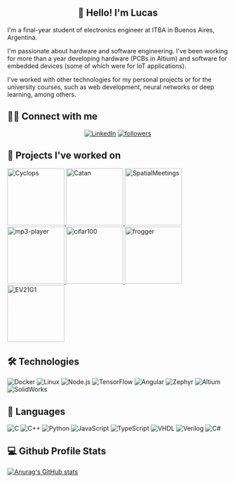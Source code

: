 <h2 align="center">👋 Hello! I'm Lucas</h2>

I'm a final-year student of electronics engineer at ITBA in Buenos Aires, Argentina. 

I'm passionate about hardware and software engineering. I've been working for more than a year developing hardware (PCBs in Altium) and software for embedded devices (some of which were for IoT applications). 

I've worked with other technologies for my personal projects or for the university courses, such as web development, neural networks or deep learning, among others.

<!-- Badges with custom icons - https://github.com/DenverCoder1/custom-icon-badges -->
## 🙋‍♂️ Connect with me 
<p align="center">
    <a href="https://www.linkedin.com/in/lucas-agust%C3%ADn-kammann-90010b157/"><img alt="LinkedIn" title="Connect on LinkedIn" src="https://img.shields.io/badge/-LinkedIn-blue?style=for-the-badge&logo=Linkedin&logoColor=white"/></a>
    <a href="https://github.com/DenverCoder1?tab=followers">
    <img alt="followers" title="Follow me on Github" src="https://custom-icon-badges.herokuapp.com/github/followers/Kammann123?color=236ad3&labelColor=1155ba&style=for-the-badge&logo=person-add&label=Follow&logoColor=white"/></a>
</p>

<!-- Using repository cards from https://github.com/anuraghazra/github-readme-stats -->
## 📕 Projects I've worked on
<p align="left">
    <a href="https://github.com/DenverCoder1/github-readme-streak-stats">
        <img height="130" src="https://github-readme-stats.vercel.app/api/pin/?username=asp-image-dsp&repo=cyclops&theme=tokyonight&hide_border=true" alt="Cyclops">
    </a>
    <a href="https://github.com/DenverCoder1/github-readme-streak-stats">
        <img height="130" src="https://github-readme-stats.vercel.app/api/pin/?username=Kammann123&repo=Catan&theme=tokyonight&hide_border=true" alt="Catan">
    </a>
    <a href="https://github.com/DenverCoder1/github-readme-streak-stats">
        <img height="130" src="https://github-readme-stats.vercel.app/api/pin/?username=Shawarma-ASSD&repo=spatialmeetings&theme=tokyonight&hide_border=true" alt="SpatialMeetings">
    </a>
    <a href="https://github.com/DenverCoder1/github-readme-streak-stats">
        <img height="130" src="https://github-readme-stats.vercel.app/api/pin/?username=Lab-de-microprocesadores-G1&repo=mp3-player&theme=tokyonight&hide_border=true" alt="mp3-player">
    </a>
    <a href="https://github.com/DenverCoder1/github-readme-streak-stats">
        <img height="130" src="https://github-readme-stats.vercel.app/api/pin/?username=Kammann123&repo=cifar100&theme=tokyonight&hide_border=true" alt="cifar100">
    </a>
    <a href="https://github.com/DenverCoder1/github-readme-streak-stats">
        <img height="130" src="https://github-readme-stats.vercel.app/api/pin/?username=Kammann123&repo=frogger&theme=tokyonight&hide_border=true" alt="frogger">
    </a>
    <a href="https://github.com/DenverCoder1/github-readme-streak-stats">
        <img height="130" src="https://github-readme-stats.vercel.app/api/pin/?username=Kammann123&repo=ev21g1&theme=tokyonight&hide_border=true" alt="EV21G1">
    </a>
</p>

## 🛠  Technologies
![Docker](https://img.shields.io/badge/-Docker-000?&logo=Docker)
![Linux](https://img.shields.io/badge/-Linux-000?&logo=Linux)
![Node.js](https://img.shields.io/badge/-Node.js-000?&logo=node.js)
![TensorFlow](https://img.shields.io/badge/-TensorFlow-000?&logo=TensorFlow)
![Angular](https://img.shields.io/badge/-Angular-000?&logo=Angular)
![Zephyr](https://img.shields.io/badge/-ZephyrRTOS-000)
![Altium](https://img.shields.io/badge/-Altium-000)
![SolidWorks](https://img.shields.io/badge/-SolidWorks-000)

## 🚀  Languages
![C](https://img.shields.io/badge/-C-000?&logo=C)
![C++](https://img.shields.io/badge/-C++-000?&logo=c%2b%2b&logoColor=00599C)
![Python](https://img.shields.io/badge/-Python-000?&logo=Python)
![JavaScript](https://img.shields.io/badge/-JavaScript-000?&logo=JavaScript)
![TypeScript](https://img.shields.io/badge/-TypeScript-000?&logo=TypeScript)
![VHDL](https://img.shields.io/badge/-VHDL-000)
![Verilog](https://img.shields.io/badge/-Verilog-000)
![C#](https://img.shields.io/badge/--000?logo=csharp)

## 💻 Github Profile Stats
[![Anurag's GitHub stats](https://github-readme-stats.vercel.app/api?username=Kammann123&theme=tokyonight&hide_border=true)](https://github.com/anuraghazra/github-readme-stats)